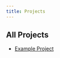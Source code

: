 ```yaml
---
title: Projects
---
```


## All Projects

- [Example Project](example.md)

<!-- Add links to more project pages under docs/projects/ -->
